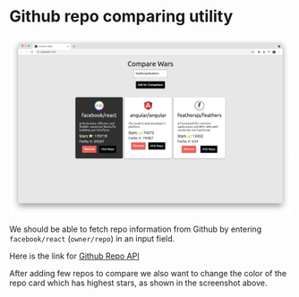 # Github repo comparing utility

![](./screenshots/screenshot.png)

We should be able to fetch repo information from Github by entering `facebook/react` (`owner/repo`) in an input field.

Here is the link for [Github Repo API](https://docs.github.com/en/rest/reference/repos)

After adding few repos to compare we also want to change the color of the repo card which has highest stars, as shown in the screenshot above.

